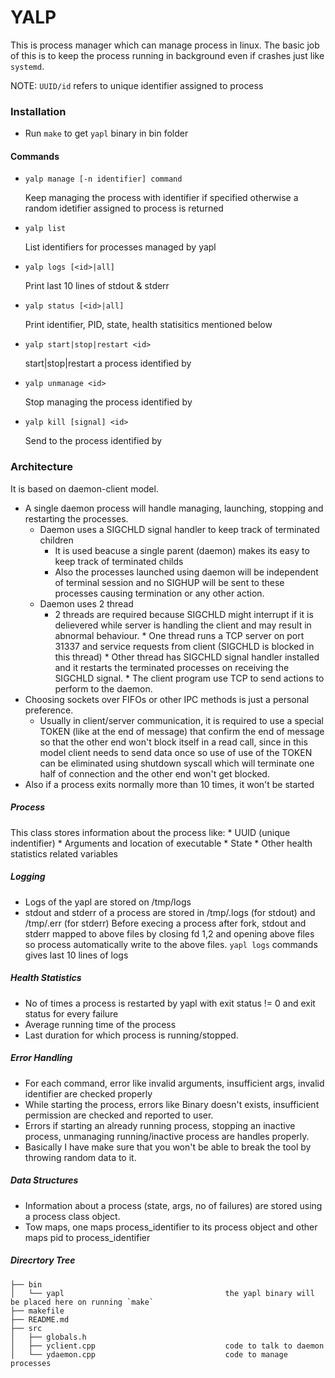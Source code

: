 # YALP
This is process manager which can manage process in linux. The basic job of this is to keep the process running in background even if crashes just like `systemd`.

NOTE: `UUID/id` refers to unique identifier assigned to process

### Installation
  * Run `make` to get `yapl` binary in bin folder

#### Commands
  * `yalp manage [-n identifier] command`
  
    Keep managing the process with identifier if specified otherwise a random idetifier assigned to process is returned
  * `yalp list`
  
    List identifiers for processes managed by yapl
  * `yalp logs [<id>|all]`
  
    Print last 10 lines of stdout & stderr
  * `yalp status [<id>|all]`
  
    Print identifier, PID, state, health statisitics mentioned below
  * `yalp start|stop|restart <id>`
  
    start|stop|restart a process identified by <id>
  * `yalp unmanage <id>`
       
    Stop managing the process identified by <id>
  * `yalp kill [signal] <id>`
       
    Send <signal> to the process identified by <id>

### Architecture

It is based on daemon-client model.
  * A single daemon process will handle managing, launching, stopping and restarting the processes.
      * Daemon uses a SIGCHLD signal handler to keep track of terminated children
        * It is used beacuse a single parent (daemon) makes its easy to keep track of terminated childs
        * Also the processes launched using daemon will be independent of terminal session and no SIGHUP will be sent to these processes causing termination or any other action.
      * Daemon uses 2 thread
        * 2 threads are required because SIGCHLD might interrupt if it is delievered while server is handling the client and may result in abnormal behaviour.
                * One thread runs a TCP server on port 31337 and service requests from client (SIGCHLD is blocked in this thread)
                * Other thread has SIGCHLD signal handler installed and it restarts the terminated processes on receiving the SIGCHLD signal.
                * The client program use TCP to send actions to perform to the daemon.
   * Choosing sockets over FIFOs or other IPC methods is just a personal preference.
      * Usually in client/server communication, it is required to use a special TOKEN (like <END> at the end of message) that confirm the end of message so that the other end won't block itself in a read call, since in this model client needs to send data once so use of use of the TOKEN can be eliminated using shutdown syscall which will terminate one half of connection and the other end won't get blocked.
   * Also if a process exits normally more than 10 times, it won't be started

##### Process
  This class stores information about the process like:
    * UUID (unique indentifier)
    * Arguments and location of executable
    * State
    * Other health statistics related variables

##### Logging
  * Logs of the yapl are stored on /tmp/logs
  * stdout and stderr of a process are stored in /tmp/<process-identifier>.logs (for stdout) and /tmp/<process-identifier>.err (for stderr)
    Before execing a process after fork, stdout and stderr mapped to above files by closing fd 1,2 and opening above files so process automatically write to the above files.
    `yapl logs` commands gives last 10 lines of logs

##### Health Statistics
  * No of times a process is restarted by yapl with exit status != 0 and exit status for every failure
  * Average running time of the process
  * Last duration for which process is running/stopped.

##### Error Handling
  * For each command, error like invalid arguments, insufficient args, invalid identifier are checked properly
  * While starting the process, errors like Binary doesn't exists, insufficient permission are checked and reported to user.
  * Errors if starting an already running process, stopping an inactive process, unmanaging running/inactive process are handles properly.
  * Basically I have make sure that you won't be able to break the tool by throwing random data to it.

##### Data Structures
  * Information about a process (state, args, no of failures) are stored using a process class object.
  * Tow maps, one maps process_identifier to its process object and other maps pid to process_identifier

##### Direcrtory Tree
```
├── bin
│   └── yapl                                    the yapl binary will be placed here on running `make`
├── makefile
├── README.md
├── src
│   ├── globals.h
│   ├── yclient.cpp                             code to talk to daemon
│   └── ydaemon.cpp                             code to manage processes
```
